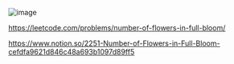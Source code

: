 ![image](https://user-images.githubusercontent.com/84365977/186363780-b5243d54-0ffc-40ce-94b9-42df23bdc3e3.png)

https://leetcode.com/problems/number-of-flowers-in-full-bloom/

https://www.notion.so/2251-Number-of-Flowers-in-Full-Bloom-cefdfa9621d846c48a693b1097d89ff5
